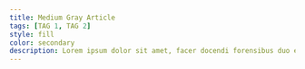 ```yaml
---
title: Medium Gray Article
tags: [TAG 1, TAG 2]
style: fill
color: secondary
description: Lorem ipsum dolor sit amet, facer docendi forensibus duo ei, purto minimum an sit, prompta deserunt indoctum est no. Eros quando fierent an eos. Nam semper eirmod in. Verterem quaestio eum no, habeo debitis te vix, quodsi repudiare conclusionemque quo an.
---
```

